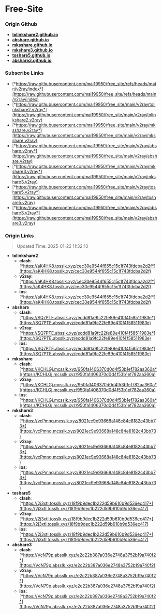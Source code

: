 # Free-Site

### Origin Github

- [**tolinkshare2.github.io**](https://github.com/tolinkshare2/tolinkshare2.github.io)
- [**abshare.github.io**](https://github.com/abshare/abshare.github.io)
- [**mksshare.github.io**](https://github.com/mksshare/mksshare.github.io)
- [**mkshare3.github.io**](https://github.com/mkshare3/mkshare3.github.io)
- [**toshare5.github.io**](https://github.com/toshare5/toshare5.github.io)
- [**abshare3.github.io**](https://github.com/abshare3/abshare3.github.io)

### Subscribe Links

- [*https://raw.githubusercontent.com/mai19950/free_site/refs/heads/main/v2ray/index*](https://raw.githubusercontent.com/mai19950/free_site/refs/heads/main/v2ray/index)
- [*https://raw.githubusercontent.com/mai19950/free_site/main/v2ray/tolinkshare2.v2ray*](https://raw.githubusercontent.com/mai19950/free_site/main/v2ray/tolinkshare2.v2ray)
- [*https://raw.githubusercontent.com/mai19950/free_site/main/v2ray/mksshare.v2ray*](https://raw.githubusercontent.com/mai19950/free_site/main/v2ray/mksshare.v2ray)
- [*https://raw.githubusercontent.com/mai19950/free_site/main/v2ray/abshare.v2ray*](https://raw.githubusercontent.com/mai19950/free_site/main/v2ray/abshare.v2ray)
- [*https://raw.githubusercontent.com/mai19950/free_site/main/v2ray/mkshare3.v2ray*](https://raw.githubusercontent.com/mai19950/free_site/main/v2ray/mkshare3.v2ray)
- [*https://raw.githubusercontent.com/mai19950/free_site/main/v2ray/toshare5.v2ray*](https://raw.githubusercontent.com/mai19950/free_site/main/v2ray/toshare5.v2ray)
- [*https://raw.githubusercontent.com/mai19950/free_site/main/v2ray/abshare3.v2ray*](https://raw.githubusercontent.com/mai19950/free_site/main/v2ray/abshare3.v2ray)

### Origin Links

> Updated Time: 2025-01-23 11:32:10

- **tolinkshare2**
  - **clash**: [*https://aK4HK8.tosslk.xyz/cec30e9544f655c15c1f743fdcba2d2f*](https://aK4HK8.tosslk.xyz/cec30e9544f655c15c1f743fdcba2d2f)
  - **v2ray**: [*https://aK4HK8.tosslk.xyz/cec30e9544f655c15c1f743fdcba2d2f*](https://aK4HK8.tosslk.xyz/cec30e9544f655c15c1f743fdcba2d2f)
  - **ios**: [*https://aK4HK8.tosslk.xyz/cec30e9544f655c15c1f743fdcba2d2f*](https://aK4HK8.tosslk.xyz/cec30e9544f655c15c1f743fdcba2d2f)
- **abshare**
  - **clash**: [*https://SQ7PTE.absslk.xyz/ecdd81a9fc22fe89e410f4f58511983e*](https://SQ7PTE.absslk.xyz/ecdd81a9fc22fe89e410f4f58511983e)
  - **v2ray**: [*https://SQ7PTE.absslk.xyz/ecdd81a9fc22fe89e410f4f58511983e*](https://SQ7PTE.absslk.xyz/ecdd81a9fc22fe89e410f4f58511983e)
  - **ios**: [*https://SQ7PTE.absslk.xyz/ecdd81a9fc22fe89e410f4f58511983e*](https://SQ7PTE.absslk.xyz/ecdd81a9fc22fe89e410f4f58511983e)
- **mksshare**
  - **clash**: [*https://KCHLGj.mcsslk.xyz/950fa1406370d0d4f53b1ef782aa360a*](https://KCHLGj.mcsslk.xyz/950fa1406370d0d4f53b1ef782aa360a)
  - **v2ray**: [*https://KCHLGj.mcsslk.xyz/950fa1406370d0d4f53b1ef782aa360a*](https://KCHLGj.mcsslk.xyz/950fa1406370d0d4f53b1ef782aa360a)
  - **ios**: [*https://KCHLGj.mcsslk.xyz/950fa1406370d0d4f53b1ef782aa360a*](https://KCHLGj.mcsslk.xyz/950fa1406370d0d4f53b1ef782aa360a)
- **mkshare3**
  - **clash**: [*https://vcPmnq.mcsslk.xyz/8021ec9e93668a148c84e8182c43bb73*](https://vcPmnq.mcsslk.xyz/8021ec9e93668a148c84e8182c43bb73)
  - **v2ray**: [*https://vcPmnq.mcsslk.xyz/8021ec9e93668a148c84e8182c43bb73*](https://vcPmnq.mcsslk.xyz/8021ec9e93668a148c84e8182c43bb73)
  - **ios**: [*https://vcPmnq.mcsslk.xyz/8021ec9e93668a148c84e8182c43bb73*](https://vcPmnq.mcsslk.xyz/8021ec9e93668a148c84e8182c43bb73)
- **toshare5**
  - **clash**: [*https://2j3xtI.tosslk.xyz/18f9b9dec1b222d59b610b9d536ec417*](https://2j3xtI.tosslk.xyz/18f9b9dec1b222d59b610b9d536ec417)
  - **v2ray**: [*https://2j3xtI.tosslk.xyz/18f9b9dec1b222d59b610b9d536ec417*](https://2j3xtI.tosslk.xyz/18f9b9dec1b222d59b610b9d536ec417)
  - **ios**: [*https://2j3xtI.tosslk.xyz/18f9b9dec1b222d59b610b9d536ec417*](https://2j3xtI.tosslk.xyz/18f9b9dec1b222d59b610b9d536ec417)
- **abshare3**
  - **clash**: [*https://VcN79p.absslk.xyz/e2c22b387a036e2748a3752b19a740f2*](https://VcN79p.absslk.xyz/e2c22b387a036e2748a3752b19a740f2)
  - **v2ray**: [*https://VcN79p.absslk.xyz/e2c22b387a036e2748a3752b19a740f2*](https://VcN79p.absslk.xyz/e2c22b387a036e2748a3752b19a740f2)
  - **ios**: [*https://VcN79p.absslk.xyz/e2c22b387a036e2748a3752b19a740f2*](https://VcN79p.absslk.xyz/e2c22b387a036e2748a3752b19a740f2)
